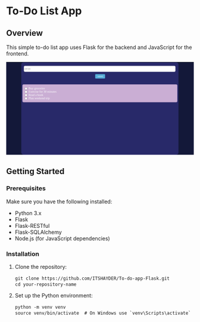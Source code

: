 # To-Do List App

## Overview

This simple to-do list app uses Flask for the backend and JavaScript for the frontend.

![Alt text](pic.png)



## Getting Started

### Prerequisites

Make sure you have the following installed:

- Python 3.x
- Flask
- Flask-RESTful
- Flask-SQLAlchemy
- Node.js (for JavaScript dependencies)

### Installation

1. Clone the repository:

   ```
   git clone https://github.com/ITSHAYDER/To-do-app-Flask.git
   cd your-repository-name
   ```
2. Set up the Python environment:
   ```
   python -m venv venv
   source venv/bin/activate  # On Windows use `venv\Scripts\activate`
